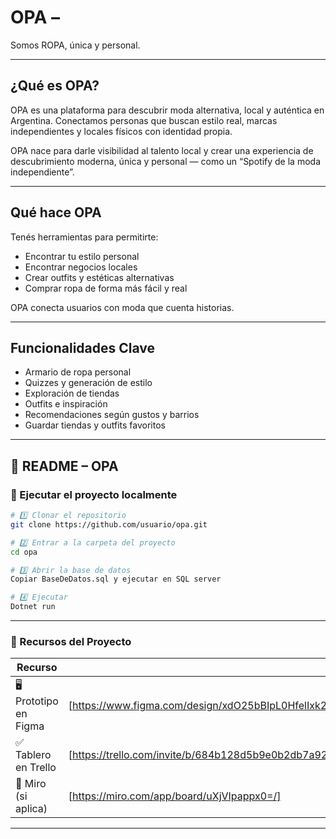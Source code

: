 <p align="center">

# OPA – 
Somos ROPA, única y personal.

---

## ¿Qué es OPA?

OPA es una plataforma para descubrir moda alternativa, local y auténtica en Argentina.
Conectamos personas que buscan estilo real, marcas independientes y locales físicos con identidad propia.

OPA nace para darle visibilidad al talento local y crear una experiencia de descubrimiento moderna, única y personal — como un “Spotify de la moda independiente”.

---

## Qué hace OPA

Tenés herramientas para permitirte:

* Encontrar tu estilo personal
* Encontrar negocios locales
* Crear outfits y estéticas alternativas
* Comprar ropa de forma más fácil y real

OPA conecta usuarios con moda que cuenta historias.

---

## Funcionalidades Clave 

* Armario de ropa personal
* Quizzes y generación de estilo
* Exploración de tiendas
* Outfits e inspiración
* Recomendaciones según gustos y barrios
* Guardar tiendas y outfits favoritos

---

## 📘 README – OPA

### 🚀 Ejecutar el proyecto localmente

```bash
# 1️⃣ Clonar el repositorio
git clone https://github.com/usuario/opa.git

# 2️⃣ Entrar a la carpeta del proyecto
cd opa

# 3️⃣ Abrir la base de datos 
Copiar BaseDeDatos.sql y ejecutar en SQL server

# 4️⃣ Ejecutar
Dotnet run

```

---

### 🔗 Recursos del Proyecto

| Recurso                | Link                                          |
| ---------------------- | --------------------------------------------- |
| 🖥️ Prototipo en Figma | [https://www.figma.com/design/xdO25bBIpL0HfelIxk2846/Opa?node-id=64-171&t=Oi1AYidWNF5vKJGl-1]   |
| ✅ Tablero en Trello    | [https://trello.com/invite/b/684b128d5b9e0b2db7a92108/ATTI1acaf9c74f0009f6ce9fd904429131121CC8AD99/esfi] |
| 🧠 Miro (si aplica)    |[https://miro.com/app/board/uXjVIpappx0=/]|
---

</p>
